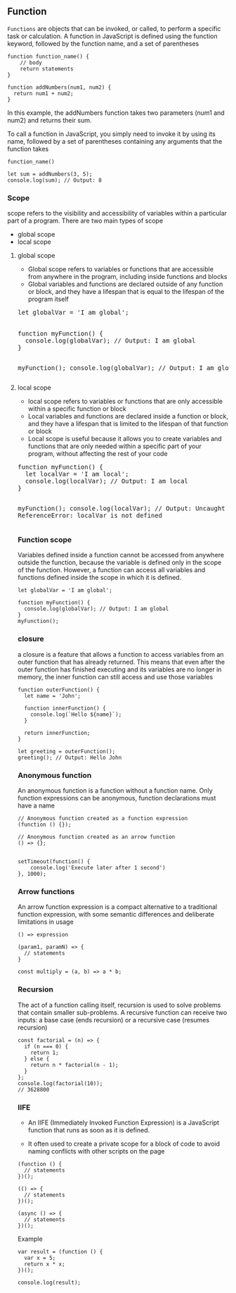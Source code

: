 <h2>Function</h2>

`Functions` are objects that can be invoked, or called, to perform a specific task or calculation. A function in JavaScript is defined using the function keyword, followed by the function name, and a set of parentheses

```
function function_name() {
    // body
    return statements
}

function addNumbers(num1, num2) {
  return num1 + num2;
}
```
In this example, the addNumbers function takes two parameters (num1 and num2) and returns their sum.

To call a function in JavaScript, you simply need to invoke it by using its name, followed by a set of parentheses containing any arguments that the function takes
```
function_name()

let sum = addNumbers(3, 5);
console.log(sum); // Output: 8
```
<h3>Scope</h3>
scope refers to the visibility and accessibility of variables within a particular part of a program. There are two main types of scope

- global scope
- local scope

<ol>
<li>global scope</li>
<ul>
<li>Global scope refers to variables or functions that are accessible from anywhere in the program, including inside functions and blocks</li>
<li>Global variables and functions are declared outside of any function or block, and they have a lifespan that is equal to the lifespan of the program itself</li>
</ul>
<pre>
let globalVar = 'I am global';
<br>
function myFunction() {
  console.log(globalVar); // Output: I am global
}

myFunction();
console.log(globalVar); // Output: I am global
</pre>

<li>local scope</li>
<ul>
<li>local scope refers to variables or functions that are only accessible within a specific function or block</li>
<li>Local variables and functions are declared inside a function or block, and they have a lifespan that is limited to the lifespan of that function or block</li>
<li>Local scope is useful because it allows you to create variables and functions that are only needed within a specific part of your program, without affecting the rest of your code</li>
</ul>
<pre>function myFunction() {
  let localVar = 'I am local';
  console.log(localVar); // Output: I am local
}

myFunction();
console.log(localVar); // Output: Uncaught ReferenceError: localVar is not defined
</pre>
<h3>Function scope</h3>
<p>Variables defined inside a function cannot be accessed from anywhere outside the function, because the variable is defined only in the scope of the function. However, a function can access all variables and functions defined inside the scope in which it is defined.</p>

```
let globalVar = 'I am global';

function myFunction() {
  console.log(globalVar); // Output: I am global
}
myFunction();
```
<h3>closure</h3>
a closure is a feature that allows a function to access variables from an outer function that has already returned. This means that even after the outer function has finished executing and its variables are no longer in memory, the inner function can still access and use those variables

```
function outerFunction() {
  let name = 'John';

  function innerFunction() {
    console.log(`Hello ${name}`);
  }

  return innerFunction;
}

let greeting = outerFunction();
greeting(); // Output: Hello John
```
<h3>Anonymous function</h3>
An anonymous function is a function without a function name. Only function expressions can be anonymous, function declarations must have a name

```
// Anonymous function created as a function expression
(function () {});

// Anonymous function created as an arrow function
() => {};


setTimeout(function() {
    console.log('Execute later after 1 second')
}, 1000);
```
<h3>Arrow functions</h3>
An arrow function expression is a compact alternative to a traditional function expression, with some semantic differences and deliberate limitations in usage

```
() => expression

(param1, paramN) => {
  // statements
}

const multiply = (a, b) => a * b;

```
<h3>Recursion</h3>
The act of a function calling itself, recursion is used to solve problems that contain smaller sub-problems. A recursive function can receive two inputs: a base case (ends recursion) or a recursive case (resumes recursion)


```
const factorial = (n) => {
  if (n === 0) {
    return 1;
  } else {
    return n * factorial(n - 1);
  }
};
console.log(factorial(10));
// 3628800
```
<h3>IIFE</h3>

- An IIFE (Immediately Invoked Function Expression) is a JavaScript function that runs as soon as it is defined. 

- It often used to create a private scope for a block of code to avoid naming conflicts with other scripts on the page

```
(function () {
  // statements
})();

(() => {
  // statements
})();

(async () => {
  // statements
})();
```
Example
```
var result = (function () {
  var x = 5;
  return x * x;
})();

console.log(result);
```